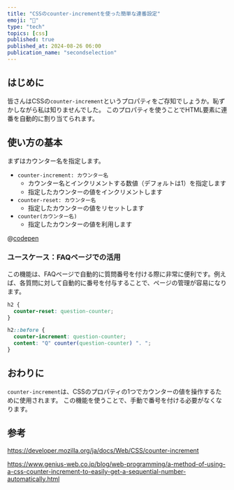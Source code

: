 ```yaml
---
title: "CSSのcounter-incrementを使った簡単な連番設定"
emoji: "🔢"
type: "tech"
topics: [css]
published: true
published_at: 2024-08-26 06:00
publication_name: "secondselection"
---
```


## はじめに

皆さんはCSSの`counter-increment`というプロパティをご存知でしょうか。恥ずかしながら私は知りませんでした。
このプロパティを使うことでHTML要素に連番を自動的に割り当てられます。

## 使い方の基本

まずはカウンター名を指定します。

- `counter-increment: カウンター名`
    - カウンター名とインクリメントする数値（デフォルトは1）を指定します
    - 指定したカウンターの値をインクリメントします
- `counter-reset: カウンター名`
    - 指定したカウンターの値をリセットします
- `counter(カウンター名)`
    - 指定したカウンターの値を利用します

@[codepen](https://codepen.io/rpgivwxc-the-looper/pen/rNEYPYa)

### ユースケース：FAQページでの活用

この機能は、FAQページで自動的に質問番号を付ける際に非常に便利です。例えば、各質問に対して自動的に番号を付与することで、ページの管理が容易になります。

```css
h2 {
  counter-reset: question-counter;
}

h2::before {
  counter-increment: question-counter;
  content: "Q" counter(question-counter) ". ";
}
```

## おわりに

`counter-increment`は、CSSのプロパティの1つでカウンターの値を操作するために使用されます。
この機能を使うことで、手動で番号を付ける必要がなくなります。

## 参考

https://developer.mozilla.org/ja/docs/Web/CSS/counter-increment

https://www.genius-web.co.jp/blog/web-programming/a-method-of-using-a-css-counter-increment-to-easily-get-a-sequential-number-automatically.html
